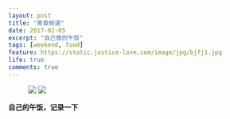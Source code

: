 ```yaml
---
layout: post
title: "美食频道"
date: 2017-02-05
excerpt: "自己做的午饭"
tags: [weekend, food]
feature: https://static.justice-love.com/image/jpg/bjfj1.jpg
life: true
comments: true
---
```

<figure>
	<a href="{{ site.staticUrl }}/image/jpg/larou.JPG"><img src="{{ site.staticUrl }}/image/jpg/larou.JPG"></a>
	<a href="{{ site.staticUrl }}/image/jpg/doufu.JPG"><img src="{{ site.staticUrl }}/image/jpg/doufu.JPG"></a>
</figure>

**自己的午饭，记录一下**